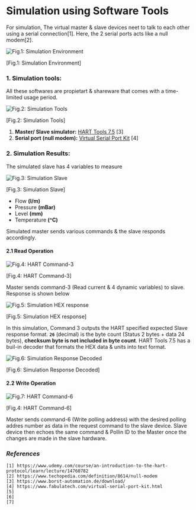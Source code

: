 # Simulation using Software Tools

For simulation, The virtual master & slave devices neet to talk to each other using a serial connection[1]. Here, the 2 serial ports acts like a null modem[2]. 

![Fig.1: Simulation Environment](https://github.com/biplabro/HART-Protocol-Internals/blob/main/02.%20Images/Simulation-Env.jpg)

[Fig.1: Simulation Environment]

### 1. Simulation tools:

All these softwares are propietart & shareware that comes with a time-limited usage period.

![Fig.2: Simulation Tools](https://github.com/biplabro/HART-Protocol-Internals/blob/main/02.%20Images/Simulation%20Tools%20(Windows).jpg)

[Fig.2: Simulation Tools]

1. **Master/ Slave simulator:**  [HART Tools 7.5](https://www.borst-automation.de/download/) [3]
2. **Serial port (null modem):** [Virtual Serial Port Kit](https://www.fabulatech.com/virtual-serial-port-kit.html) [4]

### 2. Simulation Results:

The simulated slave has 4 variables to measure

![Fig.3: Simulation Slave](https://github.com/biplabro/HART-Protocol-Internals/blob/main/02.%20Images/Simulation-Slave.jpg)

[Fig.3: Simulation Slave]

- Flow **(l/m)**
- Pressure **(mBar)**
- Level **(mm)**
- Temperature **(^C)**

Simulated master sends various commands & the slave responds accordingly.

#### 2.1 Read Operation 

![Fig.4: HART Command-3](https://github.com/biplabro/HART-Protocol-Internals/blob/main/02.%20Images/Command-3.jpg)

[Fig.4: HART Command-3]

Master sends command-3 (Read current & 4 dynamic variables) to slave. Response is shown below

![Fig.5: Simulation HEX response](https://github.com/biplabro/HART-Protocol-Internals/blob/main/02.%20Images/Simulation_Hexadecimal.jpg)

[Fig.5: Simulation HEX response]

In this simulation, Command 3 outputs the HART specified expected Slave response format. **`26`** (decimal) is the byte count (Status 2 bytes + data 24 bytes), **checksum byte is not included in byte count**. HART Tools 7.5 has a buil-in decoder that formats the HEX data & units into text format.

![Fig.6: Simulation Response Decoded](https://github.com/biplabro/HART-Protocol-Internals/blob/main/02.%20Images/Simulation_Decoded.jpg)

[Fig.6: Simulation Response Decoded]

#### 2.2 Write Operation

![Fig.7: HART Command-6](https://github.com/biplabro/HART-Protocol-Internals/blob/main/02.%20Images/Command-6.jpg)

[Fig.4: HART Command-6]

Master sends command-6 (Write polling address) with the desired polling addres number as data in the request command to the slave device. Slave device then echoes the same command & Pollin ID to the Master once the changes are made in the slave hardware.





### _References_

```
[1] https://www.udemy.com/course/an-introduction-to-the-hart-protocol/learn/lecture/14760782
[2] https://www.techopedia.com/definition/8614/null-modem
[3] https://www.borst-automation.de/download/
[4] https://www.fabulatech.com/virtual-serial-port-kit.html
[5] 
[6] 
[7] 
```
